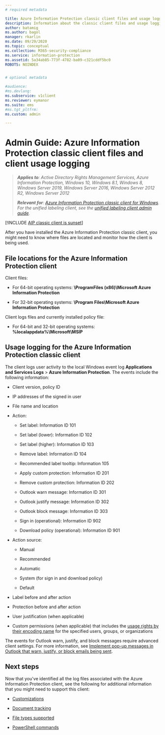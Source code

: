 ```yaml
---
# required metadata

title: Azure Information Protection classic client files and usage logging
description: Information about the classic client files and usage logging for the Azure Information Protection classic client for Windows.
author: batamig
ms.author: bagol
manager: rkarlin
ms.date: 09/29/2020
ms.topic: conceptual
ms.collection: M365-security-compliance
ms.service: information-protection
ms.assetid: 5a34ab85-773f-4782-ba09-c321cddf5bc0
ROBOTS: NOINDEX


# optional metadata

#audience:
#ms.devlang:
ms.subservice: v1client
ms.reviewer: eymanor
ms.suite: ems
#ms.tgt_pltfrm:
ms.custom: admin

---
```



# Admin Guide: Azure Information Protection classic client files and client usage logging

>***Applies to**: Active Directory Rights Management Services, Azure Information Protection, Windows 10, Windows 8.1, Windows 8, Windows Server 2019, Windows Server 2016, Windows Server 2012 R2, Windows Server 2012*
>
>***Relevant for**: [Azure Information Protection classic client for Windows](../faqs.md#whats-the-difference-between-the-azure-information-protection-classic-and-unified-labeling-clients). For the unified labeling client, see the [unified labeling client admin guide](clientv2-admin-guide-files-and-logging.md).*

[!INCLUDE [AIP classic client is sunset](../includes/classic-client-sunset.md)]

After you have installed the Azure Information Protection classic client, you might need to know where files are located and monitor how the client is being used.

## File locations for the Azure Information Protection client

Client files:    

- For 64-bit operating systems: **\ProgramFiles (x86)\Microsoft Azure Information Protection**

- For 32-bit operating systems: **\Program Files\Microsoft Azure Information Protection**

Client logs files and currently installed policy file:

- For 64-bit and 32-bit operating systems: **%localappdata%\Microsoft\MSIP**

## Usage logging for the Azure Information Protection classic client

The client logs user activity to the local Windows event log **Applications and Services Logs** > **Azure Information Protection**. The events include the following information:

- Client version, policy ID

- IP addresses of the signed in user

- File name and location

- Action:

    - Set label: Information ID 101​
    
    - Set label (lower): Information ID 102
    
    - Set label (higher): Information ID 103​
    
    - Remove label: Information ID 104​
    
    - Recommended label tooltip: Information 105​
    
    - Apply custom protection: Information ID 201​
    
    - Remove custom protection: Information ID 202​
    
    - Outlook warn message: Information ID 301
    
    - Outlook justify message: Information ID 302
    
    - Outlook block message: Information ID 303
    
    - Sign in (operational): Information ID 902​
    
    - Download policy (operational): Information ID 901
    
- Action source:
    
    - Manual ​
    
    - Recommended​
    
    - Automatic  ​
    
    - System (for sign in and download policy)
    
    - Default
    
- Label before and after action ​
    
- Protection before and after action​
    
- User justification (when applicable)

- Custom permissions (when applicable) that includes the [usage rights by their encoding name](../configure-usage-rights.md#usage-rights-and-descriptions) for the specified users, groups, or organizations

The events for Outlook warn, justify, and block messages require advanced client settings. For more information, see [Implement pop-up messages in Outlook that warn, justify, or block emails being sent](client-admin-guide-customizations.md#implement-pop-up-messages-in-outlook-that-warn-justify-or-block-emails-being-sent).


## Next steps
Now that you've identified all the log files associated with the Azure Information Protection client, see the following for additional information that you might need to support this client:

- [Customizations](client-admin-guide-customizations.md)

- [Document tracking](client-admin-guide-document-tracking.md)

- [File types supported](client-admin-guide-file-types.md)

- [PowerShell commands](client-admin-guide-powershell.md)

